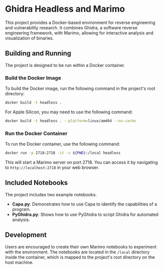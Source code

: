 # Ghidra Headless and Marimo

This project provides a Docker-based environment for reverse engineering and vulnerability research. It combines Ghidra, a software reverse engineering framework, with Marimo, allowing for interactive analysis and visualization of binaries.

## Building and Running

The project is designed to be run within a Docker container.

### Build the Docker Image

To build the Docker image, run the following command in the project's root directory:

```bash
docker build -t headless .
```

For Apple Silicon, you may need to use the following command:

```bash
docker build -t headless . --platform=linux/amd64 --no-cache
```

### Run the Docker Container

To run the Docker container, use the following command:

```bash
docker run -p 2718:2718 -it -v ${PWD}:/local headless
```

This will start a Marimo server on port 2718. You can access it by navigating to `http://localhost:2718` in your web browser.

## Included Notebooks

The project includes two example notebooks:

- **Capa.py**: Demonstrates how to use Capa to identify the capabilities of a program.
- **PyGhidra.py**: Shows how to use PyGhidra to script Ghidra for automated analysis.

## Development

Users are encouraged to create their own Marimo notebooks to experiment with the environment. The notebooks are located in the `/local` directory inside the container, which is mapped to the project's root directory on the host machine.
